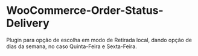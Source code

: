 # WooCommerce-Order-Status-Delivery
Plugin para opção de escolha em modo de Retirada local, dando opção de dias da semana, no caso Quinta-Feira e Sexta-Feira.
